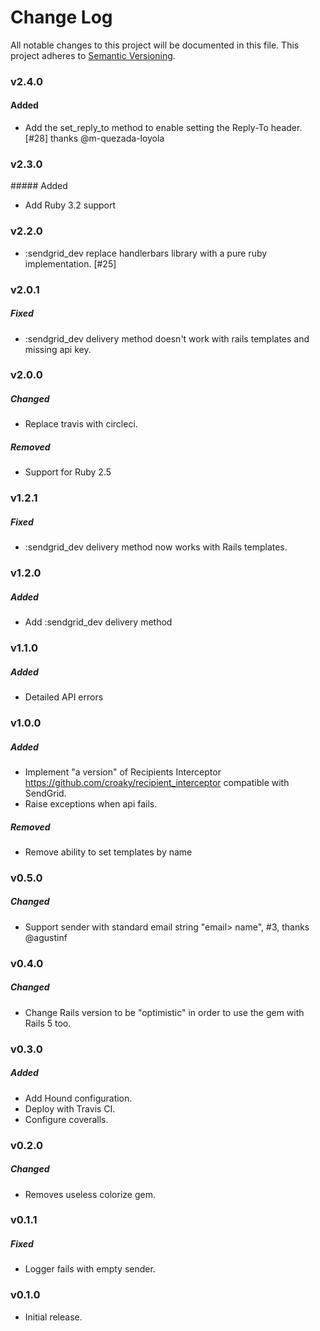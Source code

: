 # Change Log
All notable changes to this project will be documented in this file.
This project adheres to [Semantic Versioning](http://semver.org/).

### v2.4.0

#### Added

*  Add the set_reply_to method to enable setting the Reply-To header. [#28] thanks @m-quezada-loyola

### v2.3.0

##### Added

* Add Ruby 3.2 support

### v2.2.0

* :sendgrid_dev replace handlerbars library with a pure ruby implementation. [#25]

### v2.0.1

##### Fixed

* :sendgrid_dev delivery method doesn't work with rails templates and missing api key.

### v2.0.0

##### Changed

* Replace travis with circleci.

##### Removed

* Support for Ruby 2.5

### v1.2.1

##### Fixed

* :sendgrid_dev delivery method now works with Rails templates.

### v1.2.0

##### Added

* Add :sendgrid_dev delivery method

### v1.1.0

##### Added

* Detailed API errors

### v1.0.0

##### Added

* Implement "a version" of Recipients Interceptor https://github.com/croaky/recipient_interceptor compatible with SendGrid.
* Raise exceptions when api fails.

##### Removed

* Remove ability to set templates by name

### v0.5.0

##### Changed

* Support sender with standard email string "email> name", #3, thanks @agustinf

### v0.4.0

##### Changed

* Change Rails version to be "optimistic" in order to use the gem with Rails 5 too.

### v0.3.0

##### Added

* Add Hound configuration.
* Deploy with Travis CI.
* Configure coveralls.

### v0.2.0

##### Changed

* Removes useless colorize gem.

### v0.1.1

##### Fixed

* Logger fails with empty sender.

### v0.1.0

* Initial release.
